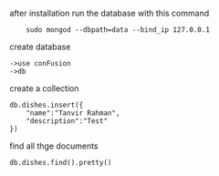 after installation run the database
with this command <br>

        sudo mongod --dbpath=data --bind_ip 127.0.0.1

create database <br>

    ->use conFusion  
    ->db 
create a collection <br>

    db.dishes.insert({
        "name":"Tanvir Rahman",
        "description":"Test"
    })     
find all thge documents <br>
    
    db.dishes.find().pretty()